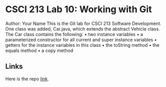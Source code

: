 # CSCI 213 Lab 10: Working with Git
Author: Your Name
This is the Git lab for CSCI 213 Software Development. One class was added, Car.java,
which extends the abstract Vehicle class. The Car class contains the following:
• two instance variables
• a parameterized constructor for all current and super instance variables
• getters for the instance variables in this class
• the toString method
• the equals method
• a copy method

## Links
Here is the repo [link](https://github.com/RyanMeroRMC/CSCI213-Lab10).
